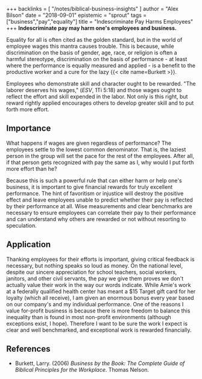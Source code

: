 +++
backlinks = [
  "/notes/biblical-business-insights"
]
author = "Alex Bilson"
date = "2018-09-01"
epistemic = "sprout"
tags = ["business","pay","equality"]
title = "Indescriminate Pay Harms Employees"
+++
**Indescriminate pay may harm one's employees and business.**

Equality for all is often cited as the golden standard, but in the world of employee wages this mantra causes trouble.  This is because, while discrimination on the basis of gender, age, race, or religion is often a harmful stereotype, discrimination on the basis of performance - at least where the performance is equally measured and applied - is a benefit to the productive worker and a cure for the lazy {{< cite name=Burkett >}}.

Employees who demonstrate skill and character ought to be rewarded.  "The laborer deserves his wages," (_ESV_, 1Ti 5:18) and those wages ought to reflect the effort and skill expended in the labor.  Not only is this right, but reward rightly applied encourages others to develop greater skill and to put forth more effort.

## Importance

What happens if wages are given regardless of performance?  The employees settle to the lowest common denominator.  That is, the laziest person in the group will set the pace for the rest of the employees.  After all, if that person gets recognized with pay the same as I, why would I put forth more effort than he?

Because this is such a powerful rule that can either harm or help one's business, it is important to give financial rewards for truly excellent performance.  The hint of favoritism or injustice will destroy the positive effect and leave employees unable to predict whether their pay is reflected by their performance at all.  Wise measurements and clear benchmarks are necessary to ensure employees can correlate their pay to their performance and can understand why others are rewarded or not without resorting to speculation.

## Application

Thanking employees for their efforts is important, giving critical feedback is necessary, but nothing speaks so loud as money.  On the national level, despite our sincere appreciation for school teachers, social workers, janitors, and other civil servants, the pay we give them proves we don't actually value their work in the way our words indicate.  While Amie's work at a federally qualified health center has meant a $15 Target gift card for her loyalty (which all receive), I am given an enormous bonus every year based on our company's and my individual performance.  One of the reasons I value for-profit business is because there is more freedom to balance this inequality than is found in most non-profit environments (although exceptions exist, I hope).  Therefore I want to be sure the work I expect is clear and well benchmarked, and exceptional work is rewarded financially.

## References

- Burkett, Larry. (2006) _Business by the Book: The Complete Guide of Biblical Principles for the Workplace_. Thomas Nelson.
